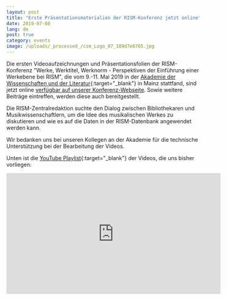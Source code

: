 ```yaml
---
layout: post
title: "Erste Präsentationsmaterialien der RISM-Konferenz jetzt online"
date: 2019-07-08
lang: de
post: true
category: events
image: /uploads/_processed_/csm_Logo_07_189d7e8765.jpg
---
```



Die ersten Videoaufzeichnungen und Präsentationsfolien der RISM-Konferenz "Werke, Werktitel, Werknorm - Perspektiven der Einführung einer Werkebene bei RISM", die vom 9.-11. Mai 2019 in der [Akademie der Wissenschaften und der Literatur](http://www.adwmainz.de/){:target="_blank"} in Mainz stattfand, sind jetzt online [verfügbar auf unserer Konferenz-Webseite](/de/publikationen/werkebene-2019.html). Sowie weitere Beiträge eintreffen, werden diese auch bereitgestellt.

Die RISM-Zentralredaktion suchte den Dialog zwischen Bibliothekaren und Musikwissenschaftlern, um die Idee des musikalischen Werkes zu diskutieren und wie es auf die Daten in der RISM-Datenbank angewendet werden kann.

Wir bedanken uns bei unseren Kollegen an der Akademie für die technische Unterstützung bei der Bearbeitung der Videos.

Unten ist die [YouTube Playlist](https://www.youtube.com/playlist?list=PL9SyOIE9iSYLPn0EQZBux0YO4e-5R19Zn){:target="_blank"} der Videos, die uns bisher vorliegen:

<iframe width="560" height="315" src="https://www.youtube.com/embed/videoseries?list=PL9SyOIE9iSYLPn0EQZBux0YO4e-5R19Zn" frameborder="0" allow="accelerometer; autoplay; encrypted-media; gyroscope; picture-in-picture" allowfullscreen></iframe>



<script type="text/javascript">var switchTo5x=true;</script><script type="text/javascript" src="http://w.sharethis.com/button/buttons.js"></script><script type="text/javascript">stLight.options({publisher: "9b601438-1ce1-49d8-bfd7-9cff5df54c17", doNotHash: false, doNotCopy: false, hashAddressBar: false});</script>